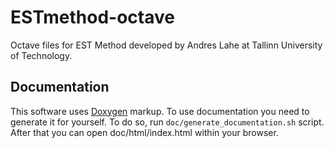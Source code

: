 ESTmethod-octave
================

Octave files for EST Method developed by Andres Lahe at Tallinn University of Technology.

Documentation
-------------

This software uses [Doxygen](http://www.stack.nl/~dimitri/doxygen/) markup.
To use documentation you need to generate it for yourself. To do so,
run `doc/generate_documentation.sh` script. After that you can open
doc/html/index.html within your browser.
